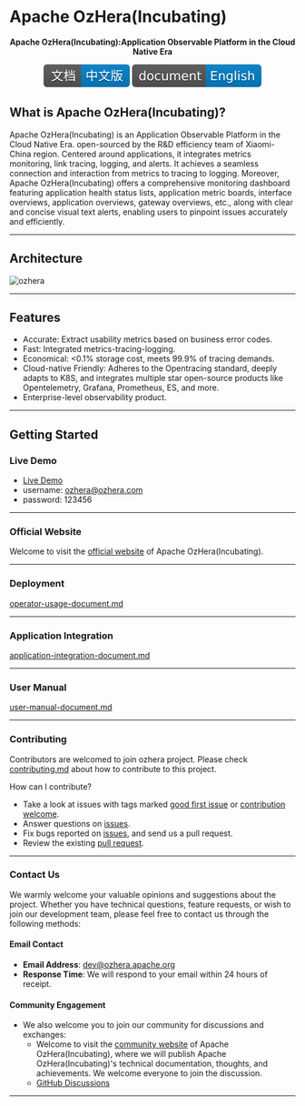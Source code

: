 <!--

    Licensed to the Apache Software Foundation (ASF) under one
    or more contributor license agreements.  See the NOTICE file
    distributed with this work for additional information
    regarding copyright ownership.  The ASF licenses this file
    to you under the Apache License, Version 2.0 (the
    "License"); you may not use this file except in compliance
    with the License.  You may obtain a copy of the License at

      http://www.apache.org/licenses/LICENSE-2.0

    Unless required by applicable law or agreed to in writing,
    software distributed under the License is distributed on an
    "AS IS" BASIS, WITHOUT WARRANTIES OR CONDITIONS OF ANY
    KIND, either express or implied.  See the License for the
    specific language governing permissions and limitations
    under the License.

-->

# Apache OzHera(Incubating)

<p align="center">
<b>Apache OzHera(Incubating):Application Observable Platform in the Cloud Native Era</b>
</p>

<p align="center">
<a href="README_CN.md"><img src="./readme/images/doc_logo_cn.svg" alt="CN doc"></a>
<a href="README.md"><img src="./readme/images/doc_logo_english.svg" alt="EN doc"></a>
</p>


## What is Apache OzHera(Incubating)?
Apache OzHera(Incubating) is an Application Observable Platform in the Cloud Native Era. open-sourced by the R&D efficiency team of Xiaomi-China region. Centered around applications, it integrates metrics monitoring, link tracing, logging, and alerts. It achieves a seamless connection and interaction from metrics to tracing to logging. Moreover, Apache OzHera(Incubating) offers a comprehensive monitoring dashboard featuring application health status lists, application metric boards, interface overviews, application overviews, gateway overviews, etc., along with clear and concise visual text alerts, enabling users to pinpoint issues accurately and efficiently.

---

## Architecture
![ozhera](./readme/images/architecture.png)

---

## Features
- Accurate: Extract usability metrics based on business error codes.
- Fast: Integrated metrics-tracing-logging.
- Economical: <0.1% storage cost, meets 99.9% of tracing demands.
- Cloud-native Friendly: Adheres to the Opentracing standard, deeply adapts to K8S, and integrates multiple star open-source products like Opentelemetry, Grafana, Prometheus, ES, and more.
- Enterprise-level observability product.

---

## Getting Started
### Live Demo
+ [Live Demo](https://ozhera.demo.m.one.mi.com/)
+ username: ozhera@ozhera.com
+ password: 123456

---

### Official Website

Welcome to visit the [official website](https://ozhera.apache.org/) of Apache OzHera(Incubating).

---

### Deployment
[operator-usage-document.md](readme%2Fdeploy%2Fozhera-deploy-document.md)

---

### Application Integration
[application-integration-document.md](readme/application-integeration/application-integration-document.md)

---

### User Manual
[user-manual-document.md](readme/user-manual/user-manual-document.md)

---

### Contributing
Contributors are welcomed to join ozhera project. Please check [contributing.md](CONTRIBUTING.md) about how to contribute to this project.

How can I contribute?
- Take a look at issues with tags marked [good first issue](https://github.com/apache/ozhera/labels/good%20first%20issue) or [contribution welcome](https://github.com/apache/ozhera/labels/help%20wanted).
- Answer questions on [issues](https://github.com/apache/ozhera/issues).
- Fix bugs reported on [issues](https://github.com/apache/ozhera/issues), and send us a pull request.
- Review the existing [pull request](https://github.com/apache/ozhera/pulls).

---

### Contact Us

We warmly welcome your valuable opinions and suggestions about the project. Whether you have technical questions, feature requests, or wish to join our development team, please feel free to contact us through the following methods:

#### Email Contact
- **Email Address**: [dev@ozhera.apache.org](mailto:dev@ozhera.apache.org)
- **Response Time**: We will respond to your email within 24 hours of receipt.

#### Community Engagement
- We also welcome you to join our community for discussions and exchanges:
    - Welcome to visit the [community website](https://ozhera.apache.org) of Apache OzHera(Incubating), where we will publish Apache OzHera(Incubating)'s technical documentation, thoughts, and achievements. We welcome everyone to join the discussion.
    - [GitHub Discussions](https://github.com/apache/ozhera/issues?q=is%3Aissue+is%3Aopen+%5BDisscusion%5D+)

---






